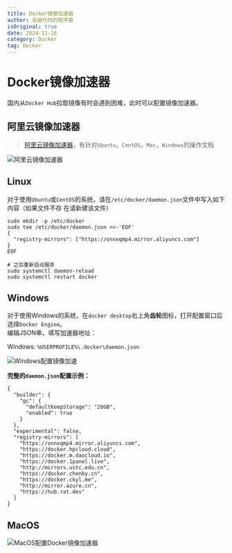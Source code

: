 ```yaml
---
title: Docker镜像加速器
author: 会敲代码的程序猿
isOriginal: true
date: 2024-11-16
category: Docker
tag: Docker
---
```


# Docker镜像加速器

国内从`Docker Hub`拉取镜像有时会遇到困难，此时可以配置镜像加速器。

## 阿里云镜像加速器

> [阿里云镜像加速器](https://cr.console.aliyun.com/cn-hangzhou/instances/mirrors)，有针对`Ubuntu`，`CentOS`，`Mac`，`Windows`的操作文档

![阿里云镜像加速器](http://img.geekyspace.cn/pictures/2024/202411270006564.png)

## Linux

对于使用`Ubuntu`或`CentOS`的系统，请在`/etc/docker/daemon.json`文件中写入如下内容（如果文件不存
在请新建该文件）

```shell
sudo mkdir -p /etc/docker
sudo tee /etc/docker/daemon.json <<-'EOF'
{
  "registry-mirrors": ["https://onnxqmp4.mirror.aliyuncs.com"]
}
EOF

# 之后重新启动服务
sudo systemctl daemon-reload
sudo systemctl restart docker
```

## Windows

对于使用Windows的系统，在`docker desktop`右上角**齿轮**图标，打开配置窗口后选择`Docker Engine`。<br/>
编辑JSON串，填写加速器地址：

Windows: `%USERPROFILE%\.docker\daemon.json`

![Windows配置镜像加速](http://img.geekyspace.cn/pictures/2024/202411160051539.png)

**完整的`daemon.json`配置示例：**

```shell
{
  "builder": {
    "gc": {
      "defaultKeepStorage": "20GB",
      "enabled": true
    }
  },
  "experimental": false,
  "registry-mirrors": [
    "https://onnxqmp4.mirror.aliyuncs.com",
    "https://docker.hpcloud.cloud",
    "https://docker.m.daocloud.io",
    "https://docker.1panel.live",
    "http://mirrors.ustc.edu.cn",
    "https://docker.chenby.cn",
    "https://docker.ckyl.me",
    "http://mirror.azure.cn",
    "https://hub.rat.dev"
  ]
}
```

## MacOS

![MacOS配置Docker镜像加速器](http://img.geekyspace.cn/pictures/2024/202412041859454.png)
